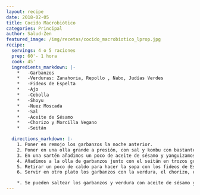 ```yaml
---
layout: recipe
date: 2018-02-05
title: Cocido Macrobiótico
categories: Principal
author: Salud-Zen
featured_image: /img/recetas/cocido_macrobiotico_lprop.jpg
recipe:
  servings: 4 o 5 raciones
  prep: 60'- 1 hora
  cook: 45'
  ingredients_markdown: |-
    *	-Garbanzos
    *	-Verduras: Zanahoria, Repollo , Nabo, Judías Verdes
    *	-Fideos de Espelta
    *	-Ajo
    *	-Cebolla
    *	-Shoyu
    *	-Nuez Moscada
    *	-Sal
    *	-Aceite de Sésamo
    *	-Chorizo y Morcilla Vegano
    *	-Seitán

  directions_markdown: |-
    1. Poner en remojo los garbanzos la noche anterior.
    2. Poner en una olla grande a presión, con sal y kombu con bastante agua durante 30 min. Pasado el tiempo vaciar el vapor y abrir la olla.
    3. En una sartén añadimos un poco de aceite de sésamo y yanguizamos en trozos grandes, la cebolla, el ajo y las verduras (judías verdes, el repollo, el nabo y las zanahorias).
    4. Añadimos a la olla de garbanzos junto con el seitán en trozos grandes y el chorizo vegano. Aderezamos con shoyu, y nuez moscada y ponemos a presión todo junto otros 10 min.
    5. Retirar un poco de caldo para hacer la sopa con los fideos de Espelta.
    6. Servir en otro plato los garbanzos con la verdura, el chorizo, el seitán y la morcilla vegana

    *. Se pueden saltear los garbanzos y verdura con aceite de sésamo y aliñar después con vinagre de ume o arroz.      
---
```

